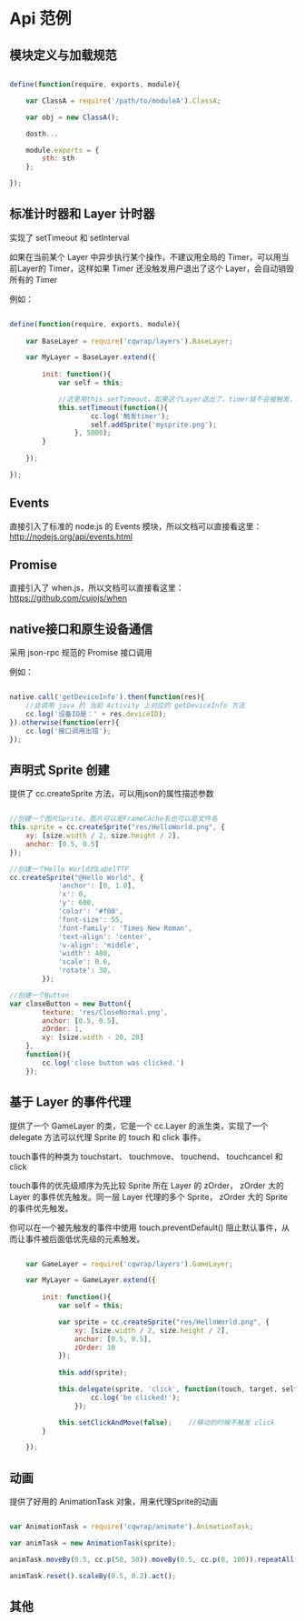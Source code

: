 # Api 范例

## 模块定义与加载规范

```js

define(function(require, exports, module){

    var ClassA = require('/path/to/moduleA').ClassA;

    var obj = new ClassA();

    dosth...

    module.exports = {
        sth: sth
    };

});

```

## 标准计时器和 Layer 计时器

实现了 setTimeout 和 setInterval

如果在当前某个 Layer 中异步执行某个操作，不建议用全局的 Timer，可以用当前Layer的 Timer，这样如果 Timer 还没触发用户退出了这个 Layer，会自动销毁所有的 Timer

例如：

```js

define(function(require, exports, module){
    
    var BaseLayer = require('cqwrap/layers').BaseLayer;

    var MyLayer = BaseLayer.extend({
        
        init: function(){
            var self = this;

            //这里用this.setTimeout，如果这个Layer退出了，timer就不会被触发，避免了过期事件的触发
            this.setTimeout(function(){
                    cc.log('触发timer');
                    self.addSprite('mysprite.png');
                }, 5000);
        }
        
    });

});

```

## Events

直接引入了标准的 node.js 的 Events 模块，所以文档可以直接看这里： http://nodejs.org/api/events.html

## Promise

直接引入了 when.js，所以文档可以直接看这里： https://github.com/cujojs/when

## native接口和原生设备通信

采用 json-rpc 规范的 Promise 接口调用

例如：

```js

native.call('getDeviceInfo').then(function(res){
    //会调用 java 的 当前 Activity 上对应的 getDeviceInfo 方法
    cc.log('设备ID是：' + res.deviceID);
}).otherwise(function(err){
    cc.log('接口调用出错');
});

```

## 声明式 Sprite 创建

提供了 cc.createSprite 方法，可以用json的属性描述参数

```js

//创建一个图片Sprite，图片可以是FrameCache名也可以是文件名
this.sprite = cc.createSprite("res/HelloWorld.png", {
    xy: [size.width / 2, size.height / 2],
    anchor: [0.5, 0.5]
});

//创建一个Hello World的LabelTTF
cc.createSprite("@Hello World", {
            'anchor': [0, 1.0],
            'x': 0,
            'y': 600,
            'color': '#f00',
            'font-size': 55,
            'font-family': 'Times New Roman',
            'text-align': 'center',
            'v-align': 'middle',
            'width': 480,
            'scale': 0.6,
            'rotate': 30,
        });

//创建一个Button
var closeButton = new Button({
        texture: 'res/CloseNormal.png',
        anchor: [0.5, 0.5],
        zOrder: 1,
        xy: [size.width - 20, 20]
    },
    function(){
        cc.log('close button was clicked.')
    });

```

## 基于 Layer 的事件代理

提供了一个 GameLayer 的类，它是一个 cc.Layer 的派生类，实现了一个 delegate 方法可以代理 Sprite 的 touch 和 click 事件。

touch事件的种类为 touchstart、 touchmove、 touchend、 touchcancel 和 click

touch事件的优先级顺序为先比较 Sprite 所在 Layer 的 zOrder， zOrder 大的 Layer 的事件优先触发。同一层 Layer 代理的多个 Sprite， zOrder 大的 Sprite 的事件优先触发。

你可以在一个被先触发的事件中使用 touch.preventDefault() 阻止默认事件，从而让事件被后面低优先级的元素触发。

```js

    var GameLayer = require('cqwrap/layers').GameLayer;

    var MyLayer = GameLayer.extend({
        
        init: function(){
            var self = this;

            var sprite = cc.createSprite("res/HelloWorld.png", {
                xy: [size.width / 2, size.height / 2],
                anchor: [0.5, 0.5],
                zOrder: 10
            });
            
            this.add(sprite);

            this.delegate(sprite, 'click', function(touch, target, self){
                    cc.log('be clicked!');
                });

            this.setClickAndMove(false);    //移动的时候不触发 click
        }

    });

```

## 动画

提供了好用的 AnimationTask 对象，用来代理Sprite的动画

```js

var AnimationTask = require('cqwrap/animate').AnimationTask;

var animTask = new AnimationTask(sprite);

animTask.moveBy(0.5, cc.p(50, 50)).moveBy(0.5, cc.p(0, 100)).repeatAll(2).act();

animTask.reset().scaleBy(0.5, 0.2).act();

```

## 其他
